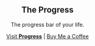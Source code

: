 <div align="center">
  <h2>The Progress</h2>
  <p>The progress bar of your life.</p>
  <a href="https://progress.rip/">Visit <strong>Progress</strong></a> | <a href="https://buymeacoffee.com/remvze">Buy Me a Coffee</a>
</div>
